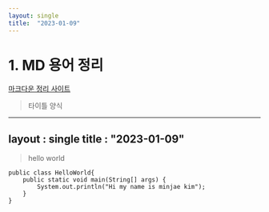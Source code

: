 ```yaml
---
layout: single
title:  "2023-01-09"
---
```


# 1. MD 용어 정리
[마크다운 정리 사이트](https://teddylee777.github.io/jekyll/Jekyll-%EC%82%AC%EC%9A%A9%EC%9D%84-%EC%9C%84%ED%95%9C-markdown-%EB%AC%B8%EB%B2%95)

>타이틀 양식
---
layout : single
title : "2023-01-09"
---

>hello world
```
public class HelloWorld{
	public static void main(String[] args) {
		System.out.println("Hi my name is minjae kim");
	}
} 
```

